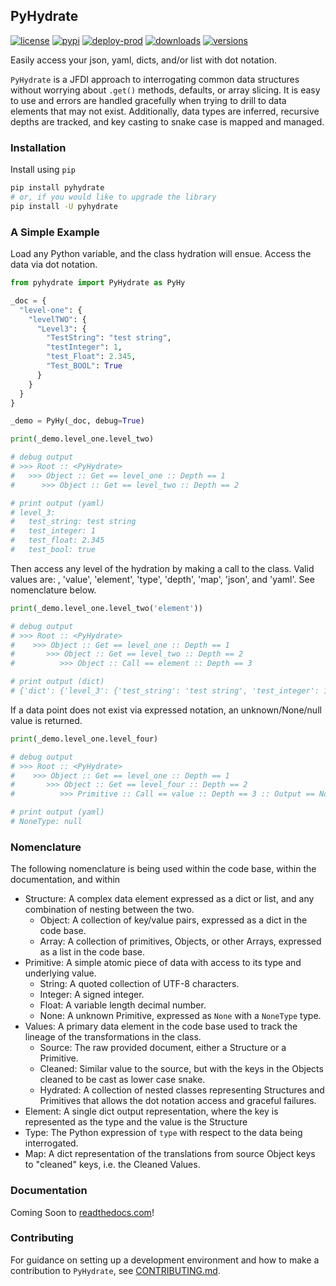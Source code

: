## PyHydrate
[![license](https://img.shields.io/github/license/mjfii/pyhydrate.svg)](https://github.com/mjfii/pyhydrate/blob/main/license)
[![pypi](https://img.shields.io/pypi/v/pyhydrate.svg)](https://pypi.python.org/pypi/pyhydrate)
[![deploy-prod](https://github.com/mjfii/pyhydrate/actions/workflows/workflow.yml/badge.svg)](https://github.com/mjfii/pyhydrate/actions/workflows/workflow.yml)
[![downloads](https://static.pepy.tech/badge/pyhydrate/month)](https://pepy.tech/project/pyhydrate)
[![versions](https://img.shields.io/pypi/pyversions/pyhydrate.svg)](https://github.com/mjfii/pyhydrate)

Easily access your json, yaml, dicts, and/or list with dot notation.

`PyHydrate` is a JFDI approach to interrogating common data structures without worrying about `.get()`
methods, defaults, or array slicing.  It is easy to use and errors are handled gracefully when trying 
to drill to data elements that may not exist.  Additionally, data types are inferred, recursive depths 
are tracked, and key casting to snake case is mapped and managed.

### Installation
Install using `pip`
```bash
pip install pyhydrate
# or, if you would like to upgrade the library
pip install -U pyhydrate
```

### A Simple Example
Load any Python variable, and the class hydration will
ensue.  Access the data via dot notation.
```python
from pyhydrate import PyHydrate as PyHy

_doc = {
  "level-one": {
    "levelTWO": {
      "Level3": {
        "TestString": "test string",
        "testInteger": 1,
        "test_Float": 2.345,
        "Test_BOOL": True
      }
    }
  }
}

_demo = PyHy(_doc, debug=True)

print(_demo.level_one.level_two)

# debug output
# >>> Root :: <PyHydrate>
#   >>> Object :: Get == level_one :: Depth == 1
#      >>> Object :: Get == level_two :: Depth == 2

# print output (yaml)
# level_3:
#   test_string: test string
#   test_integer: 1
#   test_float: 2.345
#   test_bool: true
```

Then access any level of the hydration by making a call to the class. 
Valid values are: <empty >, 'value', 'element', 'type', 'depth', 'map',
'json', and 'yaml'.  See nomenclature below.

```python
print(_demo.level_one.level_two('element'))

# debug output
# >>> Root :: <PyHydrate>
#    >>> Object :: Get == level_one :: Depth == 1
#       >>> Object :: Get == level_two :: Depth == 2
#          >>> Object :: Call == element :: Depth == 3

# print output (dict)
# {'dict': {'level_3': {'test_string': 'test string', 'test_integer': 1, 'test_float': 2.345, 'test_bool': True}}}
```

If a data point does not exist via expressed notation, an unknown/None/null 
value is returned.

```python
print(_demo.level_one.level_four)

# debug output
# >>> Root :: <PyHydrate>
#    >>> Object :: Get == level_one :: Depth == 1
#       >>> Object :: Get == level_four :: Depth == 2
#          >>> Primitive :: Call == value :: Depth == 3 :: Output == None

# print output (yaml)
# NoneType: null
```

### Nomenclature
The following nomenclature is being used within the code base, within
the documentation, and within

- Structure: A complex data element expressed as a dict or list, and any 
  combination of nesting between the two.
  - Object: A collection of key/value pairs, expressed as a dict in the 
    code base.
  - Array:  A collection of primitives, Objects, or other Arrays, expressed
    as a list in the code base.
- Primitive: A simple atomic piece of data with access to its type and 
  underlying value.
  - String:  A quoted collection of UTF-8 characters.
  - Integer: A signed integer.
  - Float: A variable length decimal number.
  - None: A unknown Primitive, expressed as `None` with a `NoneType` type.
- Values: A primary data element in the code base used to track the lineage
  of the transformations in the class.
  - Source: The raw provided document, either a Structure or a Primitive.
  - Cleaned: Similar value to the source, but with the keys in the Objects
    cleaned to be cast as lower case snake.
  - Hydrated: A collection of nested classes representing Structures and
    Primitives that allows the dot notation access and graceful failures.
- Element: A single dict output representation, where the key is represented 
  as the type and the value is the Structure
- Type: The Python expression of `type` with respect to the data being 
  interrogated.
- Map: A dict representation of the translations from source Object keys
  to "cleaned" keys, i.e. the Cleaned Values.

### Documentation
Coming Soon to [readthedocs.com](https://about.readthedocs.com/)!

### Contributing
For guidance on setting up a development environment and how to make a
contribution to `PyHydrate`, see [CONTRIBUTING.md](./.github/CONTRIBUTING.md).
